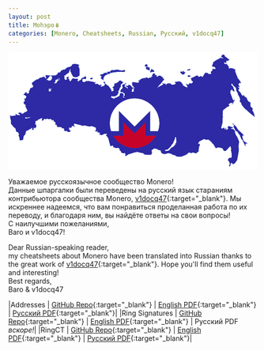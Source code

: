 ```yaml
---
layout: post
title: Mohэpo🪆
categories: [Monero, Cheatsheets, Russian, Pусский, v1docq47]
---
```


![](/images/russionero.png)

Уважаемое русскоязычное сообщество Monero!  
Данные шпаргалки были переведены на русский язык стараниям контрибьютора сообщества Monero, [v1docq47](https://github.com/v1docq47){:target="_blank"}.
Мы искреннее надеемся, что вам понравиться проделанная работа по их переводу, и благодаря ним, вы найдёте ответы на свои вопросы!  
С наилучшими пожеланиями,  
Baro и v1docq47!  

Dear Russian-speaking reader,  
my cheatsheets about Monero have been translated into Russian thanks to the great work of [v1docq47](https://github.com/v1docq47){:target="_blank"}. Hope you'll find them useful and interesting!  
Best regards,  
Baro & v1docq47  

|Addresses       | [GitHub Repo](https://github.com/baro77/MoneroAddressesCS){:target="_blank"} | [English PDF](https://github.com/baro77/MoneroAddressesCS/blob/main/MoneroAddressesCheatsheet20201206.pdf){:target="_blank"} | [Pусский PDF](https://github.com/baro77/MoneroAddressesCS/blob/main/translations/ru/MoneroAddressesCheatsheet20201206-RU.pdf){:target="_blank"}|
|Ring Signatures | [GitHub Repo](https://github.com/baro77/RingsCS){:target="_blank"}           | [English PDF](https://github.com/baro77/RingsCS/blob/main/RingsCheatsheet20210301.pdf){:target="_blank"} | Pусский PDF *вскоре!*|
|RingCT          | [GitHub Repo](https://github.com/baro77/RctCS){:target="_blank"}             | [English PDF](https://github.com/baro77/RctCS/blob/main/RctCheatsheet20210604.pdf){:target="_blank"} | [Pусский PDF](https://github.com/baro77/RctCS/blob/main/translations/ru/RctCheatsheet20210604-RU.pdf){:target="_blank"}|
